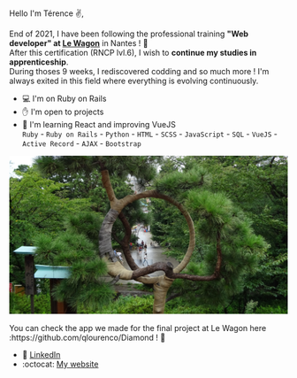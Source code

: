 Hello I'm Térence ✌️,

End of 2021, I have been following the professional training **"Web developer" at [Le Wagon](https://www.lewagon.com/fr)** in Nantes ! :train:  
After this certification (RNCP lvl.6), I wish to **continue my studies in apprenticeship**.    
During thoses 9 weeks, I rediscovered codding and so much more ! I'm always exited in this field where everything is evolving continuously.

- 💻  I'm on Ruby on Rails
- ✋      I'm open to projects
- 📘 I'm learning React and improving VueJS  
`Ruby` - `Ruby on Rails` - `Python` - `HTML` - `SCSS` - `JavaScript` - `SQL` - `VueJS` - `Active Record` - `AJAX` - `Bootstrap`

<p align="center"> <img src="https://github.com/Truong-Terence/Truong-Terence/blob/main/img/cover.jpg" alt="drawing" width="600"/> </p>
<!-- ![Cover](https://github.com/Truong-Terence/Truong-Terence/blob/main/img/cover.jpg) -->
You can check the app we made for the final project at Le Wagon here :https://github.com/qlourenco/Diamond ! 💎


- 👤 [LinkedIn](https://www.linkedin.com/in/tvn-terence/)
- :octocat: [My website](https://truong-terence.github.io/Portfolio.github.io/)

